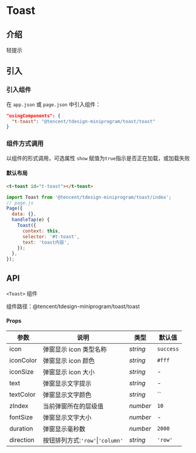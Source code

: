 # Toast

## 介绍

轻提示

## 引入

### 引入组件

在 `app.json` 或 `page.json` 中引入组件：

```json
"usingComponents": {
  "t-toast": "@tencent/tdesign-miniprogram/toast/toast"
}
```

### 组件方式调用

以组件的形式调用，可选属性 `show` 赋值为`true`指示是否正在加载，或加载失败

#### 默认布局

```html
<t-toast id="t-toast"></t-toast>
```

```js
import Toast from '@tencent/tdesign-miniprogram/toast/index';
// page.js
Page({
  data: {},
  handleTap(e) {
    Toast({
      context: this,
      selector: '#t-toast',
      text: 'toast内容',
    });
  },
});
```

## API

`<Toast>` 组件

组件路径：@tencent/tdesign-miniprogram/toast/toast

#### Props

| 参数      | 说明                             | 类型     | 默认值    |
| --------- | -------------------------------- | -------- | --------- |
| icon      | 弹窗显示 icon 类型名称           | _string_ | `success` |
| iconColor | 弹窗显示 icon 颜色               | _string_ | `#fff`    |
| iconSize  | 弹窗显示 icon 大小               | _string_ | -         |
| text      | 弹窗显示文字提示                 | _string_ | -         |
| textColor | 弹窗显示文字颜色                 | _string_ | ``        |
| zIndex    | 当前弹窗所在的层级值             | _number_ | `10`      |
| fontSize  | 弹窗显示文字大小                 | _number_ | -         |
| duration  | 弹窗显示毫秒数                   | _number_ | `2000`    |
| direction | 按钮排列方式:`'row'`\|`'column'` | _string_ | `'row'`   |

